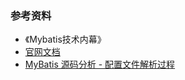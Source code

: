 



### 参考资料
+ 《Mybatis技术内幕》
+ [官网文档](https://mybatis.org/mybatis-3/zh/index.html)
+ [MyBatis 源码分析 - 配置文件解析过程](http://www.tianxiaobo.com/2018/07/20/MyBatis-%E6%BA%90%E7%A0%81%E5%88%86%E6%9E%90-%E9%85%8D%E7%BD%AE%E6%96%87%E4%BB%B6%E8%A7%A3%E6%9E%90%E8%BF%87%E7%A8%8B/)
